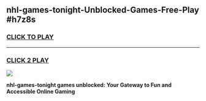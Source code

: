 
## nhl-games-tonight-Unblocked-Games-Free-Play #h7z8s
<h3>
<a href="https://us.freeplayer.one?title=nhl-games-tonight&ref=9M">CLICK TO PLAY</a></h3>
<hr>

<h3>
<a href="https://us.freeplayer.one?title=nhl-games-tonight&ref=9M">CLICK 2 PLAY</a>
  
</h3>

<a href="https://us.freeplayer.one?title=nhl-games-tonight&ref=9M"><img src="https://clearcache.store/games.png"></a>


**nhl-games-tonight games unblocked: Your Gateway to Fun and Accessible Online Gaming**
